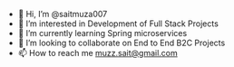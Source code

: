 - 👋 Hi, I’m @saitmuza007
- 👀 I’m interested in Development of Full Stack Projects
- 🌱 I’m currently learning Spring microservices
- 💞️ I’m looking to collaborate on End to End B2C Projects
- 📫 How to reach me muzz.sait@gmail.com

<!---
saitmuza007/saitmuza007 is a ✨ special ✨ repository because its `README.md` (this file) appears on your GitHub profile.
You can click the Preview link to take a look at your changes.
--->
